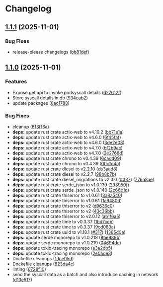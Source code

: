 # Changelog

## [1.1.1](https://github.com/kguardian-dev/kguardian/compare/broker/v1.1.0...broker/v1.1.1) (2025-11-01)


### Bug Fixes

* release-please changelogs ([bb81def](https://github.com/kguardian-dev/kguardian/commit/bb81defdfdde39a0f6f00761dfb2fbd4bf6cc79f))

## [1.1.0](https://github.com/kguardian-dev/kguardian/compare/broker/v1.0.0...broker/v1.1.0) (2025-11-01)


### Features

* Expose get api to invoke podsyscall details ([d27612f](https://github.com/kguardian-dev/kguardian/commit/d27612feff19fe07fe5411bbed09e11c1dd18e91))
* Store syscall details in db ([934cab2](https://github.com/kguardian-dev/kguardian/commit/934cab22c591a4f443da5a33a720f8cce60cc15a))
* update packages ([8ac1788](https://github.com/kguardian-dev/kguardian/commit/8ac17889634e3fdfd73253de47a80c87a3d7c012))


### Bug Fixes

* cleanup ([613f16a](https://github.com/kguardian-dev/kguardian/commit/613f16a89c24b4d3ff5e4d299da0ef61cd6260ae))
* **deps:** update rust crate actix-web to v4.10.2 ([bb71e1a](https://github.com/kguardian-dev/kguardian/commit/bb71e1af5174ccecdb5919eaf3c05e43ee3806c4))
* **deps:** update rust crate actix-web to v4.6.0 ([6f45faf](https://github.com/kguardian-dev/kguardian/commit/6f45fafff5089b866318a2f0d578bebf8d74fd66))
* **deps:** update rust crate actix-web to v4.6.0 ([3de2e08](https://github.com/kguardian-dev/kguardian/commit/3de2e08b2975b3cd10e07bcd69d7f2606866f6c7))
* **deps:** update rust crate actix-web to v4.7.0 ([bf2b9ac](https://github.com/kguardian-dev/kguardian/commit/bf2b9ac8f2c8cf332641abae3583ca1ff954603b))
* **deps:** update rust crate actix-web to v4.7.0 ([2e2768d](https://github.com/kguardian-dev/kguardian/commit/2e2768d54a7b3dc0e20eb49e25591ec0cde6edd0))
* **deps:** update rust crate chrono to v0.4.39 ([6cadd09](https://github.com/kguardian-dev/kguardian/commit/6cadd0922b08e1eab86a7804e684d4179fc3f6a2))
* **deps:** update rust crate chrono to v0.4.39 ([00c1d4a](https://github.com/kguardian-dev/kguardian/commit/00c1d4a37805a351f3ca03e7d5f0f856b648a8ab))
* **deps:** update rust crate diesel to v2.2.10 ([eb3aad8](https://github.com/kguardian-dev/kguardian/commit/eb3aad8cc2766c7400166a5b3b4b816c68851e3b))
* **deps:** update rust crate diesel to v2.2.7 ([98b8b7b](https://github.com/kguardian-dev/kguardian/commit/98b8b7b716861658eef2113d7bf7b4a2beaebdd8))
* **deps:** update rust crate diesel_migrations to v2.3.0 ([#337](https://github.com/kguardian-dev/kguardian/issues/337)) ([776a8ae](https://github.com/kguardian-dev/kguardian/commit/776a8ae112fbf81ceede8c0f974fd30a94932418))
* **deps:** update rust crate serde_json to v1.0.139 ([293950f](https://github.com/kguardian-dev/kguardian/commit/293950fbaf4a98d5b939a966d745fbc5582c1ca5))
* **deps:** update rust crate serde_json to v1.0.140 ([2c66b1d](https://github.com/kguardian-dev/kguardian/commit/2c66b1d4ff94d41585cd2c93cc688c7999c5cd22))
* **deps:** update rust crate thiserror to v1.0.61 ([3a8a540](https://github.com/kguardian-dev/kguardian/commit/3a8a54098a3ce3de15705f854734d4f4b7e86685))
* **deps:** update rust crate thiserror to v1.0.61 ([1a9480d](https://github.com/kguardian-dev/kguardian/commit/1a9480d55eb33792ea22f2fb83ba636e8d04bc6b))
* **deps:** update rust crate thiserror to v2 ([d9636c0](https://github.com/kguardian-dev/kguardian/commit/d9636c09b59d94df7a62e0c7560b3c0fd2e78d8a))
* **deps:** update rust crate thiserror to v2 ([43c36bb](https://github.com/kguardian-dev/kguardian/commit/43c36bb1efdb448d4b94ad8d2e9b159e53b93bda))
* **deps:** update rust crate thiserror to v2.0.12 ([ab1f6a5](https://github.com/kguardian-dev/kguardian/commit/ab1f6a5599e58d8fe745d7c966fe9c2f99d6c52f))
* **deps:** update rust crate time to v0.3.37 ([1bd7ceb](https://github.com/kguardian-dev/kguardian/commit/1bd7cebd3323dc0308f18f664b50981505ba8237))
* **deps:** update rust crate time to v0.3.37 ([9cd083a](https://github.com/kguardian-dev/kguardian/commit/9cd083afe38326e92ce35f23f698e2b6ff7a5ac8))
* **deps:** update rust crate uuid to v1.18.1 ([#317](https://github.com/kguardian-dev/kguardian/issues/317)) ([1385d0a](https://github.com/kguardian-dev/kguardian/commit/1385d0a9a139c3def236181ae5b94fcc7c6cddcc))
* **deps:** update serde monorepo to v1.0.218 ([8be989b](https://github.com/kguardian-dev/kguardian/commit/8be989b2e33f2253362d8785b183d8f0dbff94e1))
* **deps:** update serde monorepo to v1.0.219 ([04694dc](https://github.com/kguardian-dev/kguardian/commit/04694dcbce8c9d6c539db5a9f24167a5ae7254bf))
* **deps:** update tokio-tracing monorepo ([a3a2db5](https://github.com/kguardian-dev/kguardian/commit/a3a2db5916163c0bfd1185c443b80b47b25a6ba1))
* **deps:** update tokio-tracing monorepo ([2e0ade3](https://github.com/kguardian-dev/kguardian/commit/2e0ade381fee773ef414ae058d382847b263d04c))
* Dockefile cleanups ([1dce05d](https://github.com/kguardian-dev/kguardian/commit/1dce05d032914290b2580c9b341a7c6497b75e86))
* Dockefile cleanups ([823da4c](https://github.com/kguardian-dev/kguardian/commit/823da4ce93a6999e3a7e8a720d5fdbd4f6d28641))
* linting ([6728f10](https://github.com/kguardian-dev/kguardian/commit/6728f1046bfc6361178dde0d796b1f8abc2aa0cc))
* send the syscall data as a batch and also introduce caching in network ([d13e517](https://github.com/kguardian-dev/kguardian/commit/d13e517d196f30dc42f7825881926cee9f3b29b5))
